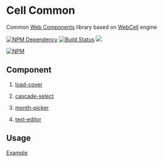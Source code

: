 # Cell Common

Common [Web Components][1] library based on [WebCell][2] engine

[![NPM Dependency](https://david-dm.org/EasyWebApp/cell-common.svg)](https://david-dm.org/EasyWebApp/cell-common)
[![Build Status](https://travis-ci.com/EasyWebApp/cell-common.svg?branch=master)](https://travis-ci.com/EasyWebApp/cell-common)
[![](https://data.jsdelivr.com/v1/package/npm/cell-common/badge?style=rounded)](https://www.jsdelivr.com/package/npm/cell-common)

[![NPM](https://nodei.co/npm/cell-common.png?downloads=true&downloadRank=true&stars=true)](https://nodei.co/npm/cell-common/)

## Component

1.  [load-cover](https://github.com/EasyWebApp/cell-common/tree/master/source/load-cover)

2.  [cascade-select](https://github.com/EasyWebApp/cell-common/tree/master/source/cascade-select)

3.  [month-picker](https://boot-cell.leanapp.cn/)

4.  [text-editor](https://github.com/EasyWebApp/cell-common/tree/master/source/text-editor)

## Usage

[Example](https://github.com/EasyWebApp/cell-common/tree/master/test)

[1]: https://www.webcomponents.org/
[2]: https://web-cell.tk/
